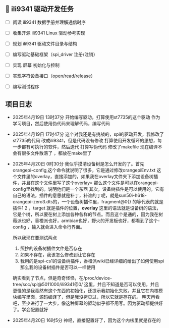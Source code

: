 ## 🧪 ili9341 驱动开发任务

- [ ] 阅读 ili9341 数据手册并理解通信时序
- [ ] 收集开源 ili9341 Linux 驱动参考实现
- [ ] 规划 ili9341 驱动文件目录与结构
- [ ] 编写驱动基础框架（spi_driver 注册/注销）
- [ ] 实现 屏幕 初始化与控制
- [ ] 实现字符设备接口（open/read/release）
- [ ] 编写测试程序




## 项目日志
- 2025年4月19日 13时37分 
    开始编写驱动，打算使用st7735的这个驱动 
    作为学习项目，然后使用伪代码来理解代码，编写代码
- 2025年4月19日 17时47分
    这个对我还是有挑战的，spi的驱动开发，我修改了st7735的代码
    改成ili9341，但是代码没有修改
    打算使用开发循环的思想，每一步都有可执行的软件，然后迭代
    打算写伪代码
    修改了makefile 现在编译不会有很多文件散落了 ，都放在make里了
- 2025年4月20日 0时30分
    我似乎摸清设备树是怎么开发的了。首先 orangepi-config,这个命令就说明了很多，它是通过修改orangepiEnv.txt 这个文件里的overlay，直接添加的，如果我在overlay文件夹下添加设备树插件，并且在这个文件里写了这个overlay=  那么这个文件是可以在orangepi-config里找到的。说明他们是一个东西
    其次，设备树插件是可以使用的，它有自己的语法，插件的意思就是补丁，补谁的丁呢，就是sun50i-h618-orangepi-zero3.dts的，一个设备树插件里，fragment@0{} 的等代表的就是插件1 2 ，target 就是插件的位置，__overlay__ 这里的语法就是设备树的语法，它是个树，所以要在树上添加各种各样的节点。而且这个是通的，因为我在树莓派也好，香橙派也好，armbian也好，野火的开发板也好，都看到了这个-config ，输入就会进入命令行界面。 

    所以我现在要测试两点 
    1. 照抄的设备树插件文件是否存在
    2. 如果不存在，我该怎么修改到让它存在
    3. 我用的是spi-cs1的设备树插件，香橙派wiki已经详细的给出了如何使用spi 那么我的设备树插件是否可以一样使用

    确实看到了节点，但是奇奇怪怪，在/proc/device-tree/soc/spi@5011000/ili9341@0/ 这里，并且不知道是否可以使用，并且
    更怪的是我竟然有这个东西的初始化，还提示我初始化失败，并且它在内核模块编写里面，源码编译了，但是我没拷贝过，所以它就是存在的。
    明天再看吧，至少进行了一大步，像这种屏幕的驱动似乎都不用写。因为驱动都提供好了。学会配置就好

- 2025年4月20日 16时5分
    神经，直接配置好了，因为这个内核里就是存在的
    